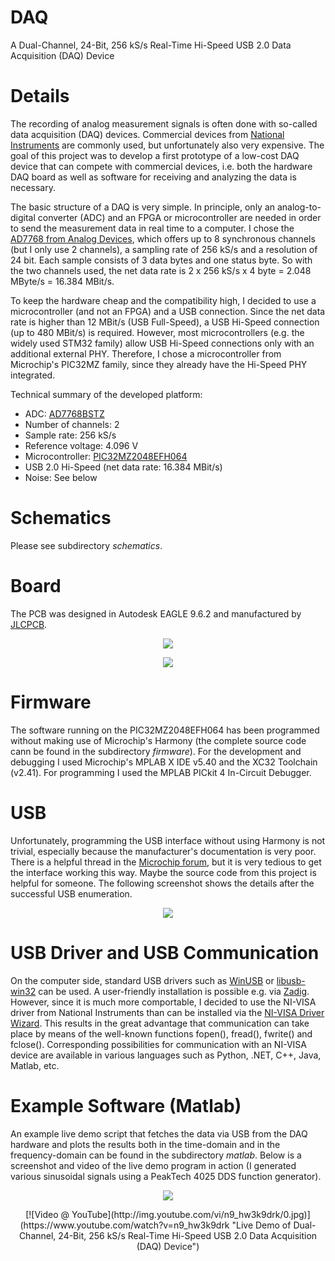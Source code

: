 # DAQ
A Dual-Channel, 24-Bit, 256 kS/s Real-Time Hi-Speed USB 2.0 Data Acquisition (DAQ) Device

# Details
The recording of analog measurement signals is often done with so-called data acquisition (DAQ) devices. Commercial devices from [National Instruments](http://www.ni.com) are commonly used, but unfortunately also very expensive. The goal of this project was to develop a first prototype of a low-cost DAQ device that can compete with commercial devices, i.e. both the hardware DAQ board as well as software for receiving and analyzing the data is necessary.

The basic structure of a DAQ is very simple. In principle, only an analog-to-digital converter (ADC) and an FPGA or microcontroller are needed in order to send the measurement data in real time to a computer. I chose the [AD7768 from Analog Devices](https://www.analog.com/en/products/ad7768.html), which offers up to 8 synchronous channels (but I only use 2 channels), a sampling rate of 256 kS/s and a resolution of 24 bit. Each sample consists of 3 data bytes and one status byte. So with the two channels used, the net data rate is 2 x 256 kS/s x 4 byte = 2.048 MByte/s = 16.384 MBit/s.

To keep the hardware cheap and the compatibility high, I decided to use a microcontroller (and not an FPGA) and a USB connection. Since the net data rate is higher than 12 MBit/s (USB Full-Speed), a USB Hi-Speed connection (up to 480 MBit/s) is required. However, most microcontrollers (e.g. the widely used STM32 family) allow USB Hi-Speed connections only with an additional external PHY. Therefore, I chose a microcontroller from Microchip's PIC32MZ family, since they already have the Hi-Speed PHY integrated.

Technical summary of the developed platform:
* ADC: [AD7768BSTZ](https://www.analog.com/en/products/ad7768.html)
* Number of channels: 2
* Sample rate: 256 kS/s
* Reference voltage: 4.096 V
* Microcontroller: [PIC32MZ2048EFH064](https://www.microchip.com/wwwproducts/en/PIC32MZ2048EFH064)
* USB 2.0 Hi-Speed (net data rate: 16.384 MBit/s)
* Noise: See below

# Schematics
Please see subdirectory *schematics*.

# Board
The PCB was designed in Autodesk EAGLE 9.6.2 and manufactured by [JLCPCB](https://jlcpcb.com/).

<p align="center">
  <img src="https://github.com/yildi1337/DAQ/blob/main/board/topview.png" />
</p>

<p align="center">
  <img src="https://github.com/yildi1337/DAQ/blob/main/board/bottomview.png" />
</p>

# Firmware
The software running on the PIC32MZ2048EFH064 has been programmed without making use of Microchip's Harmony (the complete source code cann be found in the subdirectory *firmware*). For the development and debugging I used Microchip's MPLAB X IDE v5.40 and the XC32 Toolchain (v2.41). For programming I used the MPLAB PICkit 4 In-Circuit Debugger.

# USB
Unfortunately, programming the USB interface without using Harmony is not trivial, especially because the manufacturer's documentation is very poor. There is a helpful thread in the [Microchip forum](https://www.microchip.com/forums/m1083508.aspx), but it is very tedious to get the interface working this way. Maybe the source code from this project is helpful for someone. The following screenshot shows the details after the successful USB enumeration.

<p align="center">
  <img src="https://github.com/yildi1337/DAQ/blob/main/pictures/usb_properties.png" />
</p>

# USB Driver and USB Communication
On the computer side, standard USB drivers such as [WinUSB](https://en.wikipedia.org/wiki/WinUSB) or [libusb-win32](https://sourceforge.net/projects/libusb-win32/) can be used. A user-friendly installation is possible e.g. via [Zadig](https://zadig.akeo.ie/). However, since it is much more comportable, I decided to use the NI-VISA driver from National Instruments than can be installed via the [NI-VISA Driver Wizard](https://knowledge.ni.com/KnowledgeArticleDetails?id=kA03q000000x1qzCAA&l=en-US). This results in the great advantage that communication can take place by means of the well-known functions fopen(), fread(), fwrite() and fclose(). Corresponding possibilities for communication with an NI-VISA device are available in various languages such as Python, .NET, C++, Java, Matlab, etc.

# Example Software (Matlab)
An example live demo script that fetches the data via USB from the DAQ hardware and plots the results both in the time-domain and in the frequency-domain can be found in the subdirectory *matlab*. Below is a screenshot and video of the live demo program in action (I generated various sinusoidal signals using a PeakTech 4025 DDS function generator).

<p align="center">
  <img src="https://github.com/yildi1337/DAQ/blob/main/matlab/LiveDemo.png" />
</p>

<p align="center">
    [![Video @ YouTube](http://img.youtube.com/vi/n9_hw3k9drk/0.jpg)](https://www.youtube.com/watch?v=n9_hw3k9drk "Live Demo of Dual-Channel, 24-Bit, 256 kS/s Real-Time Hi-Speed USB 2.0 Data Acquisition (DAQ) Device")
</p>
